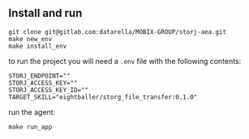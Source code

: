 ## Install and run

```
git clone git@gitlab.com:datarella/MOBIX-GROUP/storj-aea.git
make new_env
make install_env
```

to run the project you will need a ``.env`` file with the following contents:
```
STORJ_ENDPOINT=""
STORJ_ACCESS_KEY=""
STORJ_ACCESS_KEY_ID=""
TARGET_SKILL="eightballer/storg_file_transfer:0.1.0"
```

run the agent:

```
make run_app
```